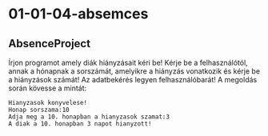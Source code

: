 # 01-01-04-absemces
## AbsenceProject
Írjon programot amely diák hiányzásait kéri be! Kérje be a felhasználótól, annak a hónapnak a sorszámát, amelyikre a hiányzás vonatkozik és kérje be a hiányzások számát! Az adatbekérés legyen felhasználóbarát!
A megoldás során kövesse a mintát:
```
Hianyzasok konyvelese!
Honap sorszama:10
Adja meg a 10. honapban a hianyzasok szamat:3
A diak a 10. honapban 3 napot hianyzott!
```
